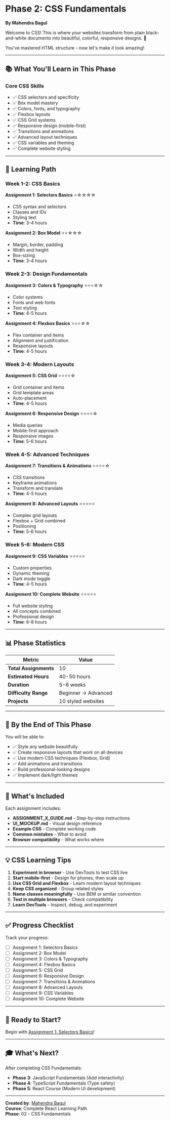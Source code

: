 # Phase 2: CSS Fundamentals

**By Mahendra Bagul**

Welcome to CSS! This is where your websites transform from plain black-and-white documents into beautiful, colorful, responsive designs. 🎨

You've mastered HTML structure - now let's make it look amazing!

---

## 📚 What You'll Learn in This Phase

### Core CSS Skills
- ✅ CSS selectors and specificity
- ✅ Box model mastery
- ✅ Colors, fonts, and typography
- ✅ Flexbox layouts
- ✅ CSS Grid systems
- ✅ Responsive design (mobile-first)
- ✅ Transitions and animations
- ✅ Advanced layout techniques
- ✅ CSS variables and theming
- ✅ Complete website styling

---

## 🎯 Learning Path

### Week 1-2: CSS Basics
**Assignment 1: Selectors Basics** ⭐☆☆☆☆
- CSS syntax and selectors
- Classes and IDs
- Styling text
- **Time**: 3-4 hours

**Assignment 2: Box Model** ⭐⭐☆☆☆
- Margin, border, padding
- Width and height
- Box-sizing
- **Time**: 3-4 hours

### Week 2-3: Design Fundamentals
**Assignment 3: Colors & Typography** ⭐⭐⭐☆☆
- Color systems
- Fonts and web fonts
- Text styling
- **Time**: 4-5 hours

**Assignment 4: Flexbox Basics** ⭐⭐⭐☆☆
- Flex container and items
- Alignment and justification
- Responsive layouts
- **Time**: 4-5 hours

### Week 3-4: Modern Layouts
**Assignment 5: CSS Grid** ⭐⭐⭐⭐☆
- Grid container and items
- Grid template areas
- Auto-placement
- **Time**: 4-5 hours

**Assignment 6: Responsive Design** ⭐⭐⭐⭐☆
- Media queries
- Mobile-first approach
- Responsive images
- **Time**: 5-6 hours

### Week 4-5: Advanced Techniques
**Assignment 7: Transitions & Animations** ⭐⭐⭐⭐☆
- CSS transitions
- Keyframe animations
- Transform and translate
- **Time**: 4-5 hours

**Assignment 8: Advanced Layouts** ⭐⭐⭐⭐⭐
- Complex grid layouts
- Flexbox + Grid combined
- Positioning
- **Time**: 5-6 hours

### Week 5-6: Modern CSS
**Assignment 9: CSS Variables** ⭐⭐⭐⭐⭐
- Custom properties
- Dynamic theming
- Dark mode toggle
- **Time**: 4-5 hours

**Assignment 10: Complete Website** ⭐⭐⭐⭐⭐
- Full website styling
- All concepts combined
- Professional design
- **Time**: 6-8 hours

---

## 📊 Phase Statistics

| Metric | Value |
|--------|-------|
| **Total Assignments** | 10 |
| **Estimated Hours** | 40-50 hours |
| **Duration** | 5-6 weeks |
| **Difficulty Range** | Beginner → Advanced |
| **Projects** | 10 styled websites |

---

## 🎯 By the End of This Phase

You will be able to:
- ✅ Style any website beautifully
- ✅ Create responsive layouts that work on all devices
- ✅ Use modern CSS techniques (Flexbox, Grid)
- ✅ Add animations and transitions
- ✅ Build professional-looking designs
- ✅ Implement dark/light themes

---

## 📁 What's Included

Each assignment includes:
- **ASSIGNMENT_X_GUIDE.md** - Step-by-step instructions
- **UI_MOCKUP.md** - Visual design reference
- **Example CSS** - Complete working code
- **Common mistakes** - What to avoid
- **Browser compatibility** - What works where

---

## 💡 CSS Learning Tips

1. **Experiment in browser** - Use DevTools to test CSS live
2. **Start mobile-first** - Design for phones, then scale up
3. **Use CSS Grid and Flexbox** - Learn modern layout techniques
4. **Keep CSS organized** - Group related styles
5. **Name classes meaningfully** - Use BEM or similar convention
6. **Test in multiple browsers** - Check compatibility
7. **Learn DevTools** - Inspect, debug, and experiment

---

## ✅ Progress Checklist

Track your progress:
- [ ] Assignment 1: Selectors Basics
- [ ] Assignment 2: Box Model
- [ ] Assignment 3: Colors & Typography
- [ ] Assignment 4: Flexbox Basics
- [ ] Assignment 5: CSS Grid
- [ ] Assignment 6: Responsive Design
- [ ] Assignment 7: Transitions & Animations
- [ ] Assignment 8: Advanced Layouts
- [ ] Assignment 9: CSS Variables
- [ ] Assignment 10: Complete Website

---

## 🚀 Ready to Start?

Begin with [Assignment 1: Selectors Basics](./assignment-01-selectors-basics/ASSIGNMENT_1_GUIDE.md)!

---

## 🎓 What's Next?

After completing CSS Fundamentals:
- **Phase 3**: JavaScript Fundamentals (Add interactivity)
- **Phase 4**: TypeScript Fundamentals (Type safety)
- **Phase 5**: React Course (Modern UI development)

---

**Created by**: [Mahendra Bagul](https://github.com/bagulm123)  
**Course**: Complete React Learning Path  
**Phase**: 02 - CSS Fundamentals


